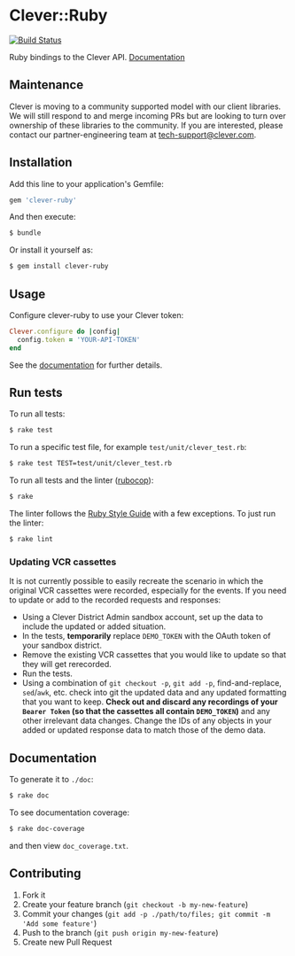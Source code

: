 # Clever::Ruby

[![Build Status](https://ci.ops.clever.com/api/badge/github.com/Clever/clever-ruby/status.svg?style=flat&branch=master)](https://ci.ops.clever.com/github.com/Clever/clever-ruby)

Ruby bindings to the Clever API. [Documentation](http://rubydoc.info/gems/clever-ruby/frames)

## Maintenance

Clever is moving to a community supported model with our client libraries. We will still respond to and merge incoming PRs but are looking to turn over ownership of these libraries to the community. If you are interested, please contact our partner-engineering team at tech-support@clever.com.

## Installation

Add this line to your application's Gemfile:

```bash
gem 'clever-ruby'
```

And then execute:

```bash
$ bundle
```

Or install it yourself as:

```bash
$ gem install clever-ruby
```

## Usage

Configure clever-ruby to use your Clever token:

```ruby
Clever.configure do |config|
  config.token = 'YOUR-API-TOKEN'
end
```

See the [documentation](http://rubydoc.info/gems/clever-ruby/frames) for
further details.

## Run tests

To run all tests:

```bash
$ rake test
```

To run a specific test file, for example `test/unit/clever_test.rb`:

```bash
$ rake test TEST=test/unit/clever_test.rb
```

To run all tests and the linter ([rubocop](https://github.com/bbatsov/rubocop)):

```bash
$ rake
```

The linter follows the [Ruby Style Guide](https://github.com/bbatsov/ruby-style-guide) with a few exceptions. To just run the linter:

```bash
$ rake lint
```

### Updating VCR cassettes

It is not currently possible to easily recreate the scenario in which the original VCR cassettes were recorded, especially for the events. If you need to update or add to the recorded requests and responses:

* Using a Clever District Admin sandbox account, set up the data to include the updated or added situation.
* In the tests, **temporarily** replace `DEMO_TOKEN` with the OAuth token of your sandbox district.
* Remove the existing VCR cassettes that you would like to update so that they will get rerecorded.
* Run the tests.
* Using a combination of `git checkout -p`, `git add -p`, find-and-replace, `sed`/`awk`, etc. check into git the updated data and any updated formatting that you want to keep. **Check out and discard any recordings of your `Bearer Token` (so that the cassettes all contain `DEMO_TOKEN`)** and any other irrelevant data changes. Change the IDs of any objects in your added or updated response data to match those of the demo data.

## Documentation

To generate it to `./doc`:

```bash
$ rake doc
```

To see documentation coverage:

```bash
$ rake doc-coverage
```

and then view `doc_coverage.txt`.

## Contributing

1. Fork it
2. Create your feature branch (`git checkout -b my-new-feature`)
3. Commit your changes (`git add -p ./path/to/files; git commit -m 'Add some feature'`)
4. Push to the branch (`git push origin my-new-feature`)
5. Create new Pull Request
